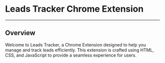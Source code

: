 # Leads Tracker Chrome Extension

---

## Overview

Welcome to Leads Tracker, a Chrome Extension designed to help you manage and track leads efficiently. This extension is crafted using HTML, CSS, and JavaScript to provide a seamless experience for users.
